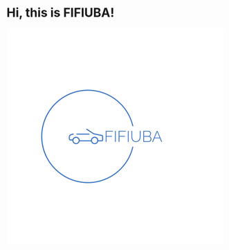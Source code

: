 # Hi, this is FIFIUBA!

<p align="center">
  <img src="https://github.com/Fifiuba/.github/blob/main/logo-color.png" width="500">
</p>
